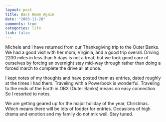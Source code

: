 ```yaml
--- 
layout: post
title: Back Home Again
date: "2003-11-28"
comments: true
categories: life
link: false
---
```

Michele and I have returned from our Thanksgiving trip to the Outer Banks. We had a good visit with her mom, Virginia, and a good trip overall. Driving 2200 miles in less than 5 days is not a treat, but we took good care of ourselves by forcing an overnight stay mid-way through rather than doing a forced march to complete the drive all at once.

I kept notes of my thoughts and have posted them as entries, dated roughly at the times I had them. Traveling with a Powerbook is wonderful. Traveling to the ends of the Earth in OBX (Outer Banks) means no easy connection. So I resorted to notes.

We are getting geared up for the major holiday of the year, Christmas. Which means there will be lots of fodder for entries. Occasions of high drama and emotion and my family do not mix well. Stay tuned.
